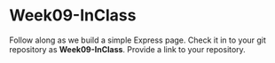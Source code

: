 Week09-InClass
==============

Follow along as we build a simple Express page. Check it in to
your git repository as **Week09-InClass**. Provide a link to your
repository.

